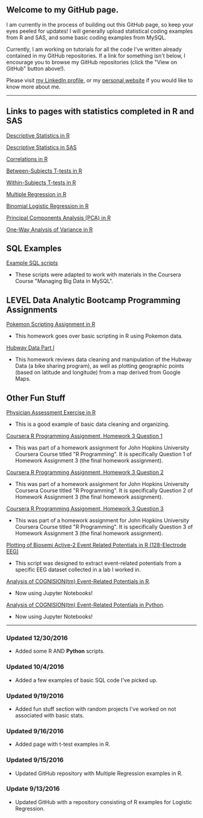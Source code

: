 ## **Welcome to my GitHub page.**

I am currently in the process of building out this GitHub page, so keep your eyes peeled for updates! I will generally upload statistical coding examples from R and SAS, and some basic coding examples from MySQL.

Currently, I am working on tutorials for all the code I've written already contained in my GitHub repositories. If a link for something isn't below, I encourage you to browse my GitHub repositories (click the "View on GitHub" button above!).

Please visit [my LinkedIn profile](https://www.linkedin.com/in/michelle-tat-175542117), or my [personal website](www.michelletat.com) if you would like to know more about me.


***


## **Links to pages with statistics completed in R and SAS**

[Descriptive Statistics in R](https://mjtat.github.io/R-Examples-Descriptives/)

[Descriptive Statistics in SAS](https://mjtat.github.io/SAS-Examples-Descriptives/)

[Correlations in R](https://mjtat.github.io/R-Examples-Correlations/)

[Between-Subjects T-tests in R](http://mjtat.github.io/R-Examples-T-Tests-Between-Subjects/)

[Within-Subjects T-tests in R](https://mjtat.github.io/R-Examples-T-Tests-Between-Subjects/)

[Multiple Regression in R](https://mjtat.github.io/R-Examples-Multiple-Regression/)

[Binomial Logistic Regression in R](https://mjtat.github.io/R-Examples-Logistic-Regression/)

[Principal Components Analysis (PCA) in R](http://mjtat.github.io/Principal-Components-Analysis-in-R/)

[One-Way Analysis of Variance in R](https://mjtat.github.io/R-Examples-OneWay_Analysis_of_Variance/)


## **SQL Examples**
[Example SQL scripts](https://mjtat.github.io/SQL-Basics/)
* These scripts were adapted to work with materials in the Coursera Course "Managing Big Data in MySQL".

## LEVEL Data Analytic Bootcamp Programming Assignments
[Pokemon Scripting Assignment in R](https://mjtat.github.io/Pokemon_Data/)
* This homework goes over basic scripting in R using Pokemon data.

[Hubway Data Part I](https://mjtat.github.io/Hubway-Data-Part-I/)
* This homework reviews data cleaning and manipulation of the Hubway Data (a bike sharing program), as well as plotting geographic points (based on latitude and longitude) from a map derived from Google Maps.


## **Other Fun Stuff**
[Physician Assessment Exercise in R](https://mjtat.github.io/Physician-Assessment-Exercise-in-R/)
* This is a good example of basic data cleaning and organizing.

[Coursera R Programming Assignment, Homework 3 Question 1](https://mjtat.github.io/Coursera-Programming-Assignment-Homework-3-Question-1/)

* This was part of a homework assignment for John Hopkins University Coursera Course titled "R Programming". It is specifically Question 1 of Homework Assignment 3 (the final homework assignment).

[Coursera R Programming Assignment, Homework 3 Question 2](https://mjtat.github.io/Coursera-Programming-Assignment-Homework-3-Question-2/)

* This was part of a homework assignment for John Hopkins University Coursera Course titled "R Programming". It is specifically Question 2 of Homework Assignment 3 (the final homework assignment).

[Coursera R Programming Assignment, Homework 3 Question 3]( https://mjtat.github.io/Coursera-Programming-Assignment-Homework-3-Question-3/)

* This was part of a homework assignment for John Hopkins University Coursera Course titled "R Programming". It is specifically Question 3 of Homework Assignment 3 (the final homework assignment).

[Plotting of Biosemi Active-2 Event Related Potentials in R (128-Electrode EEG)](https://github.com/mjtat/Plotting-Event-Related-Potentials-using-Biosemi-Active-2-128-Electrode-System-Data)

* This script was designed to extract event-related potentials from a specific EEG dataset collected in a lab I worked in.

[Analysis of COGNISION(tm) Event-Related Potentials in R](https://github.com/mjtat/Plotting-event-related-potentials-in-R). 

* Now using Jupyter Notebooks!

[Analysis of COGNISION(tm) Event-Related Potentials in Python](https://github.com/mjtat/Plotting-Event-Related-Potentials-in-Python). 

* Now using Jupyter Notebooks!

***
### Updated 12/30/2016

* Added some R AND **Python** scripts.

### Updated 10/4/2016
* Added a few examples of basic SQL code I've picked up.

### Updated 9/19/2016
* Added fun stuff section with random projects I've worked on not associated with basic stats.

### Updated 9/16/2016
* Added page with t-test examples in R.

### Updated 9/15/2016
* Updated GitHub repository with Multiple Regression examples in R.

### Update 9/13/2016
* Updated GitHub with a repository consisting of R examples for Logistic Regression.
